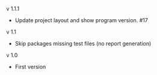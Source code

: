 v 1.1.1
  - Update project layout and show program version. #17

v 1.1
  - Skip packages missing test files (no report generation)

v 1.0
  - First version
